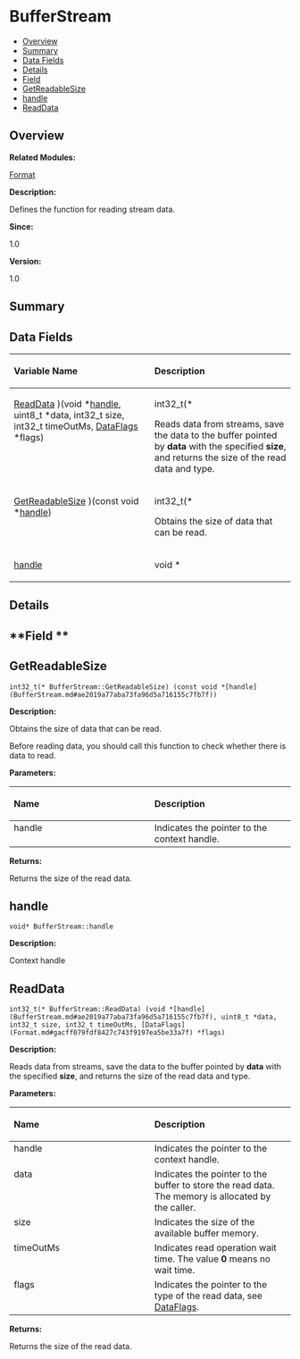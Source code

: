 # BufferStream<a name="ZH-CN_TOPIC_0000001055518082"></a>

-   [Overview](#section939158420165630)
-   [Summary](#section1466875558165630)
-   [Data Fields](#pub-attribs)
-   [Details](#section498541529165630)
-   [Field](#section151440637165630)
-   [GetReadableSize](#a24e47ffeb7e9c2a8e01f83ffb3a16407)
-   [handle](#ae2019a77aba73fa96d5a716155c7fb7f)
-   [ReadData](#af0c4387f21bba2c1f02a5310daa95a00)

## **Overview**<a name="section939158420165630"></a>

**Related Modules:**

[Format](Format.md)

**Description:**

Defines the function for reading stream data. 

**Since:**

1.0

**Version:**

1.0

## **Summary**<a name="section1466875558165630"></a>

## Data Fields<a name="pub-attribs"></a>

<a name="table976936501165630"></a>
<table><thead align="left"><tr id="row1046523566165630"><th class="cellrowborder" valign="top" width="50%" id="mcps1.1.3.1.1"><p id="p2008007869165630"><a name="p2008007869165630"></a><a name="p2008007869165630"></a>Variable Name</p>
</th>
<th class="cellrowborder" valign="top" width="50%" id="mcps1.1.3.1.2"><p id="p1023077644165630"><a name="p1023077644165630"></a><a name="p1023077644165630"></a>Description</p>
</th>
</tr>
</thead>
<tbody><tr id="row2029404786165630"><td class="cellrowborder" valign="top" width="50%" headers="mcps1.1.3.1.1 "><p id="p1818822082165630"><a name="p1818822082165630"></a><a name="p1818822082165630"></a><a href="BufferStream.md#af0c4387f21bba2c1f02a5310daa95a00">ReadData</a> )(void *<a href="BufferStream.md#ae2019a77aba73fa96d5a716155c7fb7f">handle</a>, uint8_t *data, int32_t size, int32_t timeOutMs, <a href="Format.md#gacff079fdf8427c743f9197ea5be33a7f">DataFlags</a> *flags)</p>
</td>
<td class="cellrowborder" valign="top" width="50%" headers="mcps1.1.3.1.2 "><p id="p39435269165630"><a name="p39435269165630"></a><a name="p39435269165630"></a>int32_t(* </p>
<p id="p1988458567165630"><a name="p1988458567165630"></a><a name="p1988458567165630"></a>Reads data from streams, save the data to the buffer pointed by <strong id="b1059295911165630"><a name="b1059295911165630"></a><a name="b1059295911165630"></a>data</strong> with the specified <strong id="b1497910262165630"><a name="b1497910262165630"></a><a name="b1497910262165630"></a>size</strong>, and returns the size of the read data and type. </p>
</td>
</tr>
<tr id="row1999330275165630"><td class="cellrowborder" valign="top" width="50%" headers="mcps1.1.3.1.1 "><p id="p2089599889165630"><a name="p2089599889165630"></a><a name="p2089599889165630"></a><a href="BufferStream.md#a24e47ffeb7e9c2a8e01f83ffb3a16407">GetReadableSize</a> )(const void *<a href="BufferStream.md#ae2019a77aba73fa96d5a716155c7fb7f">handle</a>)</p>
</td>
<td class="cellrowborder" valign="top" width="50%" headers="mcps1.1.3.1.2 "><p id="p1281082419165630"><a name="p1281082419165630"></a><a name="p1281082419165630"></a>int32_t(* </p>
<p id="p1392032620165630"><a name="p1392032620165630"></a><a name="p1392032620165630"></a>Obtains the size of data that can be read. </p>
</td>
</tr>
<tr id="row138442628165630"><td class="cellrowborder" valign="top" width="50%" headers="mcps1.1.3.1.1 "><p id="p1211382201165630"><a name="p1211382201165630"></a><a name="p1211382201165630"></a><a href="BufferStream.md#ae2019a77aba73fa96d5a716155c7fb7f">handle</a></p>
</td>
<td class="cellrowborder" valign="top" width="50%" headers="mcps1.1.3.1.2 "><p id="p733505623165630"><a name="p733505623165630"></a><a name="p733505623165630"></a>void * </p>
</td>
</tr>
</tbody>
</table>

## **Details**<a name="section498541529165630"></a>

## **Field **<a name="section151440637165630"></a>

## GetReadableSize<a name="a24e47ffeb7e9c2a8e01f83ffb3a16407"></a>

```
int32_t(* BufferStream::GetReadableSize) (const void *[handle](BufferStream.md#ae2019a77aba73fa96d5a716155c7fb7f))
```

 **Description:**

Obtains the size of data that can be read. 

Before reading data, you should call this function to check whether there is data to read.

**Parameters:**

<a name="table1772193989165630"></a>
<table><thead align="left"><tr id="row832346728165630"><th class="cellrowborder" valign="top" width="50%" id="mcps1.1.3.1.1"><p id="p346323288165630"><a name="p346323288165630"></a><a name="p346323288165630"></a>Name</p>
</th>
<th class="cellrowborder" valign="top" width="50%" id="mcps1.1.3.1.2"><p id="p1100700483165630"><a name="p1100700483165630"></a><a name="p1100700483165630"></a>Description</p>
</th>
</tr>
</thead>
<tbody><tr id="row2000575421165630"><td class="cellrowborder" valign="top" width="50%" headers="mcps1.1.3.1.1 ">handle</td>
<td class="cellrowborder" valign="top" width="50%" headers="mcps1.1.3.1.2 ">Indicates the pointer to the context handle. </td>
</tr>
</tbody>
</table>

**Returns:**

Returns the size of the read data. 

## handle<a name="ae2019a77aba73fa96d5a716155c7fb7f"></a>

```
void* BufferStream::handle
```

 **Description:**

Context handle 

## ReadData<a name="af0c4387f21bba2c1f02a5310daa95a00"></a>

```
int32_t(* BufferStream::ReadData) (void *[handle](BufferStream.md#ae2019a77aba73fa96d5a716155c7fb7f), uint8_t *data, int32_t size, int32_t timeOutMs, [DataFlags](Format.md#gacff079fdf8427c743f9197ea5be33a7f) *flags)
```

 **Description:**

Reads data from streams, save the data to the buffer pointed by  **data**  with the specified  **size**, and returns the size of the read data and type. 

**Parameters:**

<a name="table545953811165630"></a>
<table><thead align="left"><tr id="row547699613165630"><th class="cellrowborder" valign="top" width="50%" id="mcps1.1.3.1.1"><p id="p152632416165630"><a name="p152632416165630"></a><a name="p152632416165630"></a>Name</p>
</th>
<th class="cellrowborder" valign="top" width="50%" id="mcps1.1.3.1.2"><p id="p712347806165630"><a name="p712347806165630"></a><a name="p712347806165630"></a>Description</p>
</th>
</tr>
</thead>
<tbody><tr id="row1757451952165630"><td class="cellrowborder" valign="top" width="50%" headers="mcps1.1.3.1.1 ">handle</td>
<td class="cellrowborder" valign="top" width="50%" headers="mcps1.1.3.1.2 ">Indicates the pointer to the context handle. </td>
</tr>
<tr id="row939730681165630"><td class="cellrowborder" valign="top" width="50%" headers="mcps1.1.3.1.1 ">data</td>
<td class="cellrowborder" valign="top" width="50%" headers="mcps1.1.3.1.2 ">Indicates the pointer to the buffer to store the read data. The memory is allocated by the caller. </td>
</tr>
<tr id="row1612575276165630"><td class="cellrowborder" valign="top" width="50%" headers="mcps1.1.3.1.1 ">size</td>
<td class="cellrowborder" valign="top" width="50%" headers="mcps1.1.3.1.2 ">Indicates the size of the available buffer memory. </td>
</tr>
<tr id="row1437058988165630"><td class="cellrowborder" valign="top" width="50%" headers="mcps1.1.3.1.1 ">timeOutMs</td>
<td class="cellrowborder" valign="top" width="50%" headers="mcps1.1.3.1.2 ">Indicates read operation wait time. The value <strong id="b40029899165630"><a name="b40029899165630"></a><a name="b40029899165630"></a>0</strong> means no wait time. </td>
</tr>
<tr id="row1797389910165630"><td class="cellrowborder" valign="top" width="50%" headers="mcps1.1.3.1.1 ">flags</td>
<td class="cellrowborder" valign="top" width="50%" headers="mcps1.1.3.1.2 ">Indicates the pointer to the type of the read data, see <a href="Format.md#gacff079fdf8427c743f9197ea5be33a7f">DataFlags</a>. </td>
</tr>
</tbody>
</table>

**Returns:**

Returns the size of the read data. 

